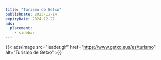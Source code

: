 ```yaml
---
title: "Turismo de Getxo"
publishDate: 2023-11-14
expiryDate: 2024-12-27
ads:
  placement:
    - sidebar
---
```


{{< ads/image src="leader.gif" href="https://www.getxo.eus/es/turismo" alt="Turismo de Getxo" >}}
